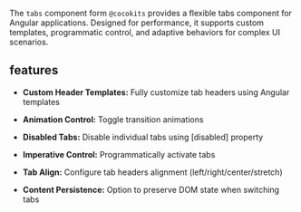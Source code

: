 The `tabs` component form `@cocokits` provides a flexible tabs component for Angular applications. Designed for performance, it supports custom templates, programmatic control, and adaptive behaviors for complex UI scenarios.

## features

- **Custom Header Templates:**
Fully customize tab headers using Angular templates

- **Animation Control:**
Toggle transition animations

- **Disabled Tabs:**
Disable individual tabs using [disabled] property

- **Imperative Control:**
Programmatically activate tabs

- **Tab Align:**
Configure tab headers alignment (left/right/center/stretch)

- **Content Persistence:**
Option to preserve DOM state when switching tabs